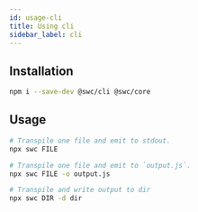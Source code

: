 ```yaml
---
id: usage-cli
title: Using cli
sidebar_label: cli
---
```


## Installation

```sh
npm i --save-dev @swc/cli @swc/core
```

## Usage

```sh
# Transpile one file and emit to stdout.
npx swc FILE

# Transpile one file and emit to `output.js`.
npx swc FILE -o output.js

# Transpile and write output to dir
npx swc DIR -d dir
```
